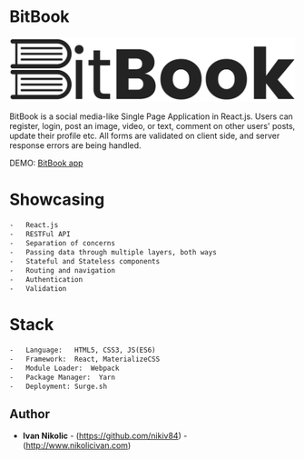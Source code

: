 # BitBook

![No more Tabs](/src/assets/img/logo.png)

BitBook is a social media-like Single Page Application in React.js. Users can register, login, post an image, video, or text, comment on other users' posts, update their profile etc. All forms are validated on client side, and server response errors are being handled.

DEMO: [BitBook app](http://bitbook.nikolicivan.com) 


# Showcasing 

    -   React.js
    -   RESTFul API
    -   Separation of concerns
    -   Passing data through multiple layers, both ways
    -   Stateful and Stateless components
    -   Routing and navigation
    -   Authentication
    -   Validation

# Stack

    -   Language:   HTML5, CSS3, JS(ES6)
    -   Framework:  React, MaterializeCSS
    -   Module Loader:  Webpack
    -   Package Manager:  Yarn
    -   Deployment: Surge.sh

## Author

* **Ivan Nikolic** - (https://github.com/nikiv84) - (http://www.nikolicivan.com)
